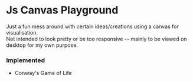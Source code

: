 # Js Canvas Playground

Just a fun mess around with certain ideas/creations using a canvas for visualisation.<br>
Not intended to look pretty or be too responsive -- mainly to be viewed on desktop for my own purpose.

### Implemented
- Conway's Game of Life